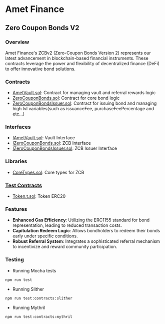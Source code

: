 # Amet Finance
## Zero Coupon Bonds V2

### Overview
Amet Finance's ZCBv2 (Zero-Coupon Bonds Version 2) represents our latest advancement in blockchain-based financial instruments. These contracts leverage the power and flexibility of decentralized finance (DeFi) to offer innovative bond solutions.

### Contracts
- [AmetVault.sol](contracts%2FAmetVault.sol): Contract for managing vault and referral rewards logic
- [ZeroCouponBonds.sol](contracts%2FZeroCouponBonds.sol): Contract for core bond logic
- [ZeroCouponBondsIssuer.sol](contracts%2FZeroCouponBondsIssuer.sol): Contract for issuing bond and managing high lvl variables(such as issuanceFee, purchaseFeePercentage and etc...)

### Interfaces
- [IAmetVault.sol](contracts%2Finterfaces%2FIAmetVault.sol): Vault Interface
- [IZeroCouponBonds.sol](contracts%2Finterfaces%2FIZeroCouponBonds.sol): ZCB Interface
- [IZeroCouponBondsIssuer.sol](contracts%2Finterfaces%2FIZeroCouponBondsIssuer.sol): ZCB Issuer Interface

### Libraries
- [CoreTypes.sol](contracts%2Flibraries%2FCoreTypes.sol): Core types for ZCB

### [Test Contracts](contracts%2Ftest-contracts)
- [Token.t.sol](contracts%2Ftest-contracts%2FToken.t.sol): Token ERC20


### Features
- **Enhanced Gas Efficiency**: Utilizing the ERC1155 standard for bond representation, leading to reduced transaction costs.
- **Capitulation Redeem Logic**: Allows bondholders to redeem their bonds early under specific conditions.
- **Robust Referral System**: Integrates a sophisticated referral mechanism to incentivize and reward community participation.


### Testing
- Running Mocha tests
```shell
npm run test
```
- Running Slither
```shell
npm run test:contracts:slither
```

- Running Mythril
```shell
npm run test:contracts:mythril
```


